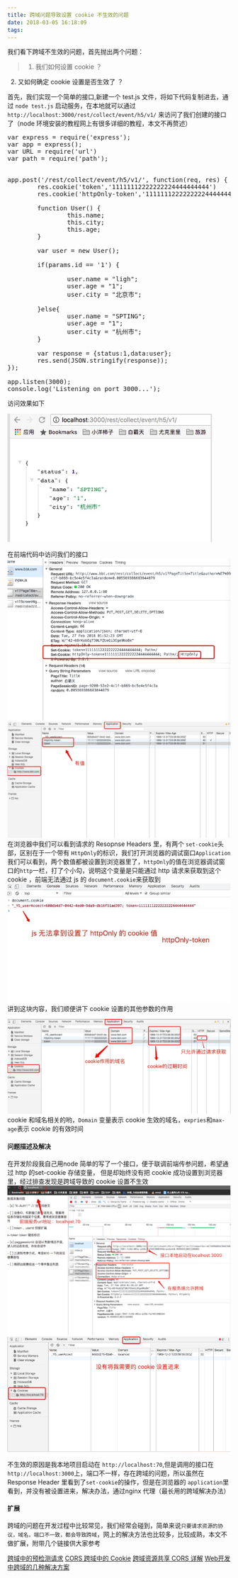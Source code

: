 ```yaml
---
title: 跨域问题导致设置 cookie 不生效的问题
date: 2018-03-05 16:18:09
tags:
---
```

我们看下跨域不生效的问题，首先抛出两个问题：
>1. 我们如何设置 cookie ？
2. 又如何确定 cookie 设置是否生效了 ？

首先，我们实现一个简单的接口,新建一个 test.js 文件，将如下代码复制进去，通过 `node test.js` 启动服务，在本地就可以通过 `http://localhost:3000/rest/collect/event/h5/v1/` 来访问了我们创建的接口了（node 环境安装的教程网上有很多详细的教程，本文不再赘述）
<pre>
var express = require('express');
var app = express();
var URL = require('url')
var path = require('path');


app.post('/rest/collect/event/h5/v1/', function(req, res) {
		res.cookie('token','11111112222222224444444444')
		res.cookie('httpOnly-token','11111112222222224444444444',{ httpOnly: true })

		function User() {
				this.name;
				this.city;
				this.age;
		}

		var user = new User();

		if(params.id == '1') {

				user.name = "ligh";
				user.age = "1";
				user.city = "北京市";

		}else{
				user.name = "SPTING";
				user.age = "1";
				user.city = "杭州市";
		}

		var response = {status:1,data:user};
		res.send(JSON.stringify(response));
});

app.listen(3000);
console.log('Listening on port 3000...');
</pre>

访问效果如下

![接口访问效果如下](/images/cookie/3.jpeg)

在前端代码中访问我们的接口
![cookie设置](/images/cookie/4.jpeg)
![cookie查看](/images/cookie/5.jpeg)
在浏览器中我们可以看到请求的 Resopnse Headers 里，有两个 `set-cookie`头部，区别在于一个带有 `HttpOnly`的标识，我们打开浏览器的调试窗口`Application`我们可以看到，两个数值都被设置到浏览器里了，`httpOnly`的值在浏览器调试窗口的`http`一栏，打了个小勾，说明这个变量是只能通过 http 请求来获取到这个cookie ，前端无法通过 js 的 `document.cookie`来获取到
![就是无法操作的cookie](/images/cookie/7.jpeg)
讲到这块内容，我们顺便讲下 cookie 设置的其他参数的作用

![其他参数](/images/cookie/6.jpeg)
cookie 和域名相关的哟，`Domain` 变量表示 cookie 生效的域名，`expries`和`max-age`表示 cookie 的有效时间

#### 问题描述及解决
在开发阶段我自己用node 简单的写了一个接口，便于联调前端传参问题，希望通过 http 的set-cookie 存储变量， 但是却始终没有把 cookie 成功设置到浏览器里，经过排查发现是跨域导致的 cookie 设置不生效
![cookie设置](/images/cookie/1.jpeg)
![cookie查看](/images/cookie/2.jpeg)

不生效的原因是我本地项目启动在 `http://localhost:70`,但是调用的接口在 `http://localhost:3000`上，端口不一样，存在跨域的问题，所以虽然在 Response Header 里看到了`set-cookie`的操作，但是在浏览器的 `application`里看到，并没有被设置进来，解决办法，通过nginx 代理（最长用的跨域解决办法）

#### 扩展

跨域的问题在开发过程中比较常见，我们经常会碰到，简单来说`只要请求资源的协议，域名，端口不一致，都会导致跨域`，网上的解决方法也比较多，比较成熟，本文不做扩展，附带几个链接供大家参考

[跨域中的预检测请求](http://harttle.land/2016/12/30/cors-preflight.html)
[CORS 跨域中的 Cookie](https://www.jianshu.com/p/13d53acc124f)
[跨域资源共享 CORS 详解](http://www.ruanyifeng.com/blog/2016/04/cors.html)
[Web开发中跨域的几种解决方案](http://harttle.land/2015/10/10/cross-origin.html)

